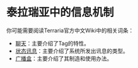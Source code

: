 # 泰拉瑞亚中的信息机制

你可能需要阅读Terraria官方中文Wiki中的相关词条：
- [聊天](https://terraria.wiki.gg/zh/wiki/聊天)：主要介绍了Tag的特性。
- [状态讯息](https://terraria.wiki.gg/zh/wiki/状态讯息)：主要介绍了系统所发出讯息的类型。
- [广播盒](https://terraria.wiki.gg/zh/wiki/广播盒)：主要介绍了其制造和使用办法。
